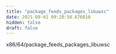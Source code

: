 ```yaml
---
title: "package_feeds_packages_libuwsc"
date: 2021-09-01 09:20:50.676810
hidden: false
draft: false
---
```


x86/64/package_feeds_packages_libuwsc

